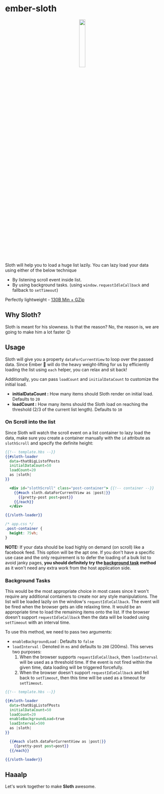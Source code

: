 # ember-sloth
<div style="text-align:center">
  <img src ="https://image.ibb.co/bOPGzx/105ee17e0ae8112ecfcff00d9e967b29.jpg" width="20%"  />
</div>

Sloth will help you to load a huge list lazily. You can lazy load your data using either of the below technique
  * By listening scroll event inside list. 
  * By using background tasks. (using `window.requestIdleCallback` and fallback to `setTimeout`)

Perfectly lightweight - [130B Min + GZip](https://bundlephobia.com/result?p=ember-sloth@0.0.2)

## Why Sloth?

Sloth is meant for his slowness. Is that the reason? No, the reason is, we are going to make him a lot faster 😉 

## Usage

Sloth will give you a property `dataForCurrentView` to loop over the passed data. Since Ember 🐹 will do the heavy weight-lifting for us by efficiently loading the list using `each` helper, you can relax and sit back!

Additionally, you can pass `loadCount` and `initialDataCount` to customize the initial load.

* **initialDataCount :** How many items should Sloth render on initial load. Defaults to `20`
* **loadCount :** How many items should the Sloth load on reaching the threshold (2/3 of the current list length). Defaults to `10`

### On Scroll into the list

Since Sloth will watch the scroll event on a list container to lazy load the data, make sure you create a container manually with the `id` attribute as `slothScroll` and specify the definite height:

```hbs
{{!-- template.hbs --}}
{{#sloth-loader 
  data=thatBigListofPosts 
  initialDataCount=50 
  loadCount=20 
  as |sloth|
}}

  <div id="slothScroll" class="post-container"> {{!-- container --}}
    {{#each sloth.dataForCurrentView as |post|}}
      {{pretty-post post=post}}
    {{/each}}
  </div>

{{/sloth-loader}}
```

```css
/* app.css */
.post-container {
  height: 75vh;
}
```

**NOTE:** If your data should be load highly on demand (on scroll) like a facebook feed. This option will be the apt one. If you don't have a specific use case and the only requirement is to defer the loading of a bulk list to avoid janky pages, **you should definitely try the [background task](#Background) method** as it won't need any extra work from the host application side. 

### Background Tasks

This would be the most appropriate choice in most cases since it won't require any additional containers to create nor any style manipulations. The list will be loaded lazily on the window's `requestIdleCallback`. The event will be fired when the browser gets an idle relaxing time. It would be an appropriate time to load the remaining items onto the list. If the browser doesn't support `requestIdleCallback` then the data will be loaded using `setTimeout` with an interval time.

To use this method, we need to pass two arguments:
* `enableBackgroundLoad` : Defaults to `false`
* `loadInterval`  : Denoted in `ms` and defaults to `200` (200ms). This serves two purposes:
    1) When the browser supports `requestIdleCallback`, then `loadInterval` will be used as a threshold time. If the event is not fired within the given time, data loading will be triggered forcefully.
    2) When the browser doesn't support `requestIdleCallback` and fell back to `setTimeout`, then this time will be used as a timeout for `setTimeout`.

```hbs
{{!-- template.hbs --}}

{{#sloth-loader 
  data=thatBigListofPosts 
  initialDataCount=50 
  loadCount=20 
  enableBackgroundLoad=true
  loadInterval=500
  as |sloth|
}}

  {{#each sloth.dataForCurrentView as |post|}}
    {{pretty-post post=post}}
  {{/each}}

{{/sloth-loader}}
```

## Haaalp
Let's work together to make **Sloth** awesome.

